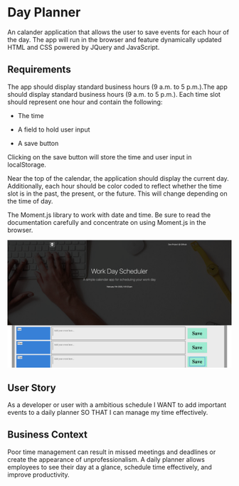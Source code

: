 # Day Planner
An calander application that allows the user to save events for each hour of the day. The app will run in the browser and feature dynamically updated HTML and CSS powered by JQuery and JavaScript.

## Requirements
The app should display standard business hours (9 a.m. to 5 p.m.).The app should display standard business hours (9 a.m. to 5 p.m.). Each time slot should represent one hour and contain the following:


* The time


* A field to hold user input


* A save button


Clicking on the save button will store the time and user input in localStorage.

Near the top of the calendar, the application should display the current day. Additionally, each hour should be color coded to reflect whether the time slot is in the past, the present, or the future. This will change depending on the time of day.

The Moment.js library to work with date and time. Be sure to read the documentation carefully and concentrate on using Moment.js in the browser.

![Image](./assets/HW5pic.png)

## User Story

As a developer or user with a ambitious schedule I WANT to add important events to a daily planner SO THAT I can manage my time
effectively.

## Business Context 

Poor time management can result in missed meetings and deadlines or create the appearance of unprofessionalism. A daily planner allows employees to see their day at a glance, schedule time effectively, and improve productivity.
